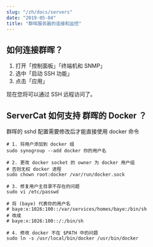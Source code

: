 ```yaml
---
slug: "/zh/docs/servers"
date: "2019-05-04"
title: "群晖服务器的连接和监控"
---
```



## 如何连接群晖？

1. 打开「控制面板」「终端机和 SNMP」
2. 选中「启动 SSH 功能」
3. 点击「应用」

现在您将可以通过 SSH 远程访问了。


## ServerCat 如何支持 群晖的 Docker ？

群晖的 sshd 配置需要修改后才能直接使用 docker 命令

```shell script
# 1. 将用户添加到 docker 组
sudo synogroup --add docker 你的用户名

# 2. 更改 docker socket 的 owner 为 docker 用户组
# 否则无权 docker 进程
sudo chown root:docker /var/run/docker.sock

# 3. 修复用户主目录不存在的问题
sudo vi /etc/passwd

# 将 (baye) 代表你的用户名
# baye:x:1026:100::/var/services/homes/baye:/bin/sh
# 改成 
# baye:x:1026:100::/:/bin/sh

# 4. 修改 docker 不在 $PATH 中的问题
sudo ln -s /usr/local/bin/docker /usr/bin/docker
```
